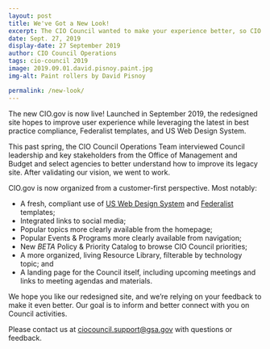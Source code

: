 ```yaml
---
layout: post
title: We've Got a New Look!
excerpt: The CIO Council wanted to make your experience better, so CIO.gov has a new look and feel. Take a look around. Explore our new features. Read more about how we worked to better meet your needs.
date: Sept. 27, 2019
display-date: 27 September 2019
author: CIO Council Operations
tags: cio-council 2019
image: 2019.09.01.david.pisnoy.paint.jpg
img-alt: Paint rollers by David Pisnoy

permalink: /new-look/
---
```


The new CIO.gov is now live! Launched in September 2019, the redesigned site hopes to improve user experience while leveraging the latest in best practice compliance, Federalist templates, and US Web Design System.

This past spring, the CIO Council Operations Team interviewed Council leadership and key stakeholders from the Office of Management and Budget and select agencies to better understand how to improve its legacy site. After validating our vision, we went to work.

CIO.gov is now organized from a customer-first perspective. Most notably:

* A fresh, compliant use of [US Web Design System](https://designsystem.digital.gov/) and [Federalist](https://federalist.18f.gov/) templates;
* Integrated links to social media;
* Popular topics more clearly available from the homepage;
* Popular Events & Programs more clearly available from navigation;
* New *BETA* Policy & Priority Catalog to browse CIO Council priorities;
* A more organized, living Resource Library, filterable by technology topic; and
* A landing page for the Council itself, including upcoming meetings and links to meeting agendas and materials.

We hope you like our redesigned site, and we’re relying on your feedback to make it even better. Our goal is to inform and better connect with you on Council activities.

Please contact us at [ciocouncil.support@gsa.gov](mailto:mailto:ciocouncil.support@gsa.gov) with questions or feedback.
